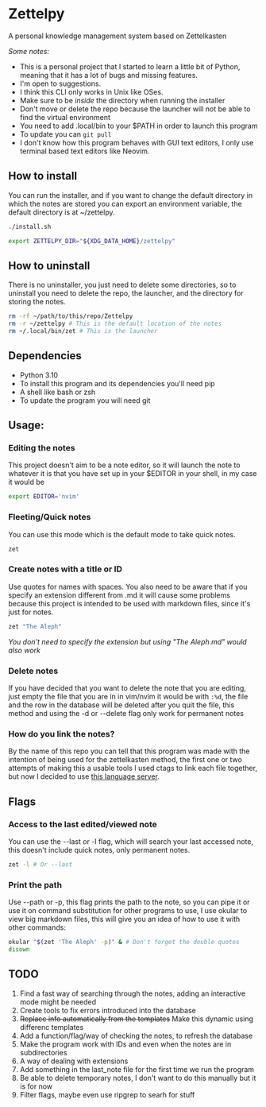 # Zettelpy
A personal knowledge management system based on Zettelkasten

*Some notes:*

- This is a personal project that I started to learn a little bit of Python, meaning that it has a lot of bugs and
  missing features.
- I'm open to suggestions.
- I think this CLI only works in Unix like OSes.
- Make sure to be _inside_ the directory when running the installer
- Don't move or delete the repo because the launcher will not be able to find the virtual environment
- You need to add .local/bin to your \$PATH in order to launch this program
- To update you can `git pull`
- I don't know how this program behaves with GUI text editors, I only use terminal based text editors like Neovim.

## How to install
You can run the installer, and if you want to change the default directory in which the notes are stored you can export
an environment variable, the default directory is at ~/zettelpy.

```bash
./install.sh

export ZETTELPY_DIR="${XDG_DATA_HOME}/zettelpy"
```

## How to uninstall
There is no uninstaller, you just need to delete some directories, so to uninstall you need to delete the repo, the
launcher, and the directory for storing the notes.

```bash
rm -rf ~/path/to/this/repo/Zettelpy
rm -r ~/zettelpy # This is the default location of the notes
rm ~/.local/bin/zet # This is the launcher
```

## Dependencies
- Python 3.10
- To install this program and its dependencies you'll need pip
- A shell like bash or zsh
- To update the program you will need git

## Usage:

### Editing the notes
This project doesn't aim to be a note editor, so it will launch the note to whatever it
is that you have set up in your \$EDITOR in your shell, in my case it would be

```bash
export EDITOR='nvim'
```

### Fleeting/Quick notes
You can use this mode which is the default mode to take quick notes.

```bash
zet
```

### Create notes with a title or ID
Use quotes for names with spaces. You also need to be aware that if you specify an extension different from .md it will
cause some problems because this project is intended to be used with markdown files, since it's just for notes.

```bash
zet "The Aleph"
```

*You don't need to specify the extension but using "The Aleph.md" would also work*

### Delete notes
If you have decided that you want to delete the note that you are editing, just empty
the file that you are in in vim/nvim it would be with `:%d`, the file and the row in the
database will be deleted after you quit the file, this method and using the -d or
--delete flag only work for permanent notes

### How do you link the notes?
By the name of this repo you can tell that this program was made with the intention of being used for the zettelkasten
method, the first one or two attempts of making this a usable tools I used ctags to link each file together, but now I
decided to use [this language server](https://github.com/artempyanykh/zeta-note).

## Flags

### Access to the last edited/viewed note
You can use the --last or -l flag, which will search your last accessed note, this doesn't include quick notes, only
permanent notes.

```bash
zet -l # Or --last
```

### Print the path
Use --path or -p, this flag prints the path to the note, so you can pipe it or use it on command substitution for other
programs to use, I use okular to view big markdown files, this will give you an idea of how to use it with other
commands:

```bash
okular "$(zet 'The Aleph' -p)" & # Don't forget the double quotes
disown
```

## TODO
1. Find a fast way of searching through the notes, adding an interactive mode might be needed
2. Create tools to fix errors introduced into the database
3. ~~Replace info automatically from the templates~~ Make this dynamic using differenc templates
4. Add a function/flag/way of checking the notes, to refresh the database
5. Make the program work with IDs and even when the notes are in subdirectories
6. A way of dealing with extensions
7. Add something in the last_note file for the first time we run the program
8. Be able to delete temporary notes, I don't want to do this manually but it is for now
9. Filter flags, maybe even use ripgrep to searh for stuff
